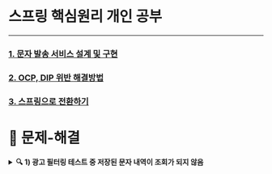 
# 스프링 핵심원리 개인 공부
---

### [1. 문자 발송 서비스 설계 및 구현](https://github.com/Jisu-Shin/jisutudy/blob/main/docs/문자%20발송%20서비스%20설계%20및%20구현.md)
### [2. OCP, DIP 위반 해결방법](https://github.com/Jisu-Shin/jisutudy/blob/main/docs/OCP,%20DIP%20위반%20해결방법.md)
### [3. 스프링으로 전환하기](https://github.com/Jisu-Shin/jisutudy/blob/main/docs/스프링으로%20전환하기.md)


# 🚫 문제-해결
<details> 
	<summary><b>🔍 1) 광고 필터링 테스트 중 저장된 문자 내역이 조회가 되지 않음</b></summary>
	<div markdown = "1">
		<ul>
		<li>원인 : MemorySmsRepository에 메모리 저장 객체가 private final 로 선언되어 있었다</li>
			<ul>
			<li>final 키워드는 선언된 대상의 변경을 금지한다. 변수->상수 / 메소드->오버라이딩금지 / 클래스 -> 상속금지 </li>
			<li>static 키워드는 모든 인스턴스에서 공유되므로 한번만 메모리에 로딩한다.</li>
			</ul>
		<li>해결책 : private static 으로 선언했다</li>
		</ul>
	</div>
</details>

